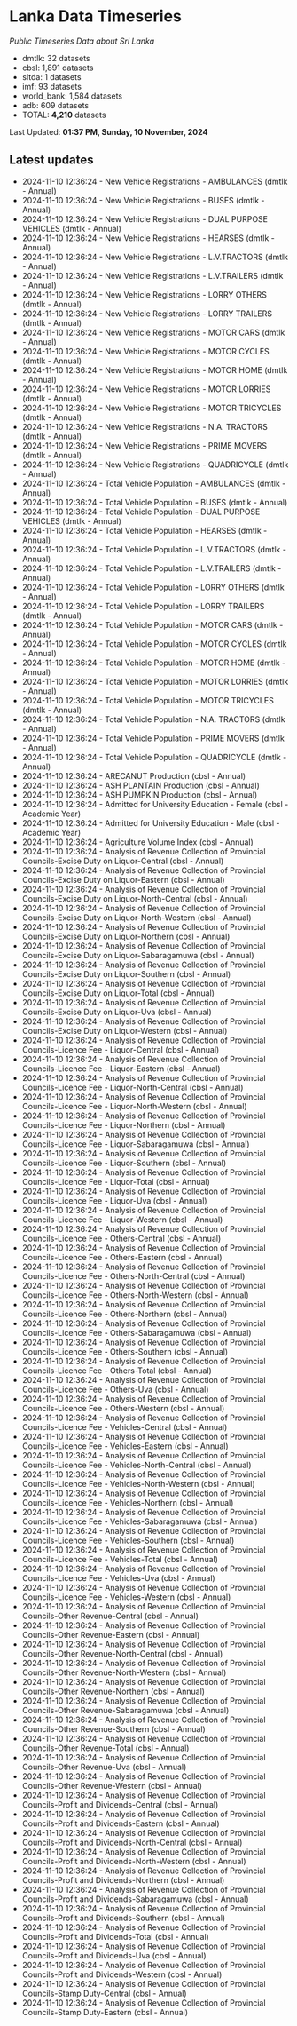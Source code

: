 # Lanka Data Timeseries
*Public Timeseries Data about Sri Lanka*

* dmtlk: 32 datasets
* cbsl: 1,891 datasets
* sltda: 1 datasets
* imf: 93 datasets
* world_bank: 1,584 datasets
* adb: 609 datasets
* TOTAL: **4,210** datasets

Last Updated: **01:37 PM, Sunday, 10 November, 2024**

## Latest updates

* 2024-11-10 12:36:24 - New Vehicle Registrations - AMBULANCES (dmtlk - Annual)
* 2024-11-10 12:36:24 - New Vehicle Registrations - BUSES (dmtlk - Annual)
* 2024-11-10 12:36:24 - New Vehicle Registrations - DUAL PURPOSE VEHICLES (dmtlk - Annual)
* 2024-11-10 12:36:24 - New Vehicle Registrations - HEARSES (dmtlk - Annual)
* 2024-11-10 12:36:24 - New Vehicle Registrations - L.V.TRACTORS (dmtlk - Annual)
* 2024-11-10 12:36:24 - New Vehicle Registrations - L.V.TRAILERS (dmtlk - Annual)
* 2024-11-10 12:36:24 - New Vehicle Registrations - LORRY OTHERS (dmtlk - Annual)
* 2024-11-10 12:36:24 - New Vehicle Registrations - LORRY TRAILERS (dmtlk - Annual)
* 2024-11-10 12:36:24 - New Vehicle Registrations - MOTOR CARS (dmtlk - Annual)
* 2024-11-10 12:36:24 - New Vehicle Registrations - MOTOR CYCLES (dmtlk - Annual)
* 2024-11-10 12:36:24 - New Vehicle Registrations - MOTOR HOME (dmtlk - Annual)
* 2024-11-10 12:36:24 - New Vehicle Registrations - MOTOR LORRIES (dmtlk - Annual)
* 2024-11-10 12:36:24 - New Vehicle Registrations - MOTOR TRICYCLES (dmtlk - Annual)
* 2024-11-10 12:36:24 - New Vehicle Registrations - N.A. TRACTORS (dmtlk - Annual)
* 2024-11-10 12:36:24 - New Vehicle Registrations - PRIME MOVERS (dmtlk - Annual)
* 2024-11-10 12:36:24 - New Vehicle Registrations - QUADRICYCLE (dmtlk - Annual)
* 2024-11-10 12:36:24 - Total Vehicle Population - AMBULANCES (dmtlk - Annual)
* 2024-11-10 12:36:24 - Total Vehicle Population - BUSES (dmtlk - Annual)
* 2024-11-10 12:36:24 - Total Vehicle Population - DUAL PURPOSE VEHICLES (dmtlk - Annual)
* 2024-11-10 12:36:24 - Total Vehicle Population - HEARSES (dmtlk - Annual)
* 2024-11-10 12:36:24 - Total Vehicle Population - L.V.TRACTORS (dmtlk - Annual)
* 2024-11-10 12:36:24 - Total Vehicle Population - L.V.TRAILERS (dmtlk - Annual)
* 2024-11-10 12:36:24 - Total Vehicle Population - LORRY OTHERS (dmtlk - Annual)
* 2024-11-10 12:36:24 - Total Vehicle Population - LORRY TRAILERS (dmtlk - Annual)
* 2024-11-10 12:36:24 - Total Vehicle Population - MOTOR CARS (dmtlk - Annual)
* 2024-11-10 12:36:24 - Total Vehicle Population - MOTOR CYCLES (dmtlk - Annual)
* 2024-11-10 12:36:24 - Total Vehicle Population - MOTOR HOME (dmtlk - Annual)
* 2024-11-10 12:36:24 - Total Vehicle Population - MOTOR LORRIES (dmtlk - Annual)
* 2024-11-10 12:36:24 - Total Vehicle Population - MOTOR TRICYCLES (dmtlk - Annual)
* 2024-11-10 12:36:24 - Total Vehicle Population - N.A. TRACTORS (dmtlk - Annual)
* 2024-11-10 12:36:24 - Total Vehicle Population - PRIME MOVERS (dmtlk - Annual)
* 2024-11-10 12:36:24 - Total Vehicle Population - QUADRICYCLE (dmtlk - Annual)
* 2024-11-10 12:36:24 - ARECANUT Production (cbsl - Annual)
* 2024-11-10 12:36:24 - ASH PLANTAIN Production (cbsl - Annual)
* 2024-11-10 12:36:24 - ASH PUMPKIN Production (cbsl - Annual)
* 2024-11-10 12:36:24 - Admitted for University Education - Female (cbsl - Academic Year)
* 2024-11-10 12:36:24 - Admitted for University Education - Male (cbsl - Academic Year)
* 2024-11-10 12:36:24 - Agriculture Volume Index (cbsl - Annual)
* 2024-11-10 12:36:24 - Analysis of Revenue Collection of Provincial Councils-Excise Duty on Liquor-Central (cbsl - Annual)
* 2024-11-10 12:36:24 - Analysis of Revenue Collection of Provincial Councils-Excise Duty on Liquor-Eastern (cbsl - Annual)
* 2024-11-10 12:36:24 - Analysis of Revenue Collection of Provincial Councils-Excise Duty on Liquor-North-Central (cbsl - Annual)
* 2024-11-10 12:36:24 - Analysis of Revenue Collection of Provincial Councils-Excise Duty on Liquor-North-Western (cbsl - Annual)
* 2024-11-10 12:36:24 - Analysis of Revenue Collection of Provincial Councils-Excise Duty on Liquor-Northern (cbsl - Annual)
* 2024-11-10 12:36:24 - Analysis of Revenue Collection of Provincial Councils-Excise Duty on Liquor-Sabaragamuwa (cbsl - Annual)
* 2024-11-10 12:36:24 - Analysis of Revenue Collection of Provincial Councils-Excise Duty on Liquor-Southern (cbsl - Annual)
* 2024-11-10 12:36:24 - Analysis of Revenue Collection of Provincial Councils-Excise Duty on Liquor-Total (cbsl - Annual)
* 2024-11-10 12:36:24 - Analysis of Revenue Collection of Provincial Councils-Excise Duty on Liquor-Uva (cbsl - Annual)
* 2024-11-10 12:36:24 - Analysis of Revenue Collection of Provincial Councils-Excise Duty on Liquor-Western (cbsl - Annual)
* 2024-11-10 12:36:24 - Analysis of Revenue Collection of Provincial Councils-Licence Fee - Liquor-Central (cbsl - Annual)
* 2024-11-10 12:36:24 - Analysis of Revenue Collection of Provincial Councils-Licence Fee - Liquor-Eastern (cbsl - Annual)
* 2024-11-10 12:36:24 - Analysis of Revenue Collection of Provincial Councils-Licence Fee - Liquor-North-Central (cbsl - Annual)
* 2024-11-10 12:36:24 - Analysis of Revenue Collection of Provincial Councils-Licence Fee - Liquor-North-Western (cbsl - Annual)
* 2024-11-10 12:36:24 - Analysis of Revenue Collection of Provincial Councils-Licence Fee - Liquor-Northern (cbsl - Annual)
* 2024-11-10 12:36:24 - Analysis of Revenue Collection of Provincial Councils-Licence Fee - Liquor-Sabaragamuwa (cbsl - Annual)
* 2024-11-10 12:36:24 - Analysis of Revenue Collection of Provincial Councils-Licence Fee - Liquor-Southern (cbsl - Annual)
* 2024-11-10 12:36:24 - Analysis of Revenue Collection of Provincial Councils-Licence Fee - Liquor-Total (cbsl - Annual)
* 2024-11-10 12:36:24 - Analysis of Revenue Collection of Provincial Councils-Licence Fee - Liquor-Uva (cbsl - Annual)
* 2024-11-10 12:36:24 - Analysis of Revenue Collection of Provincial Councils-Licence Fee - Liquor-Western (cbsl - Annual)
* 2024-11-10 12:36:24 - Analysis of Revenue Collection of Provincial Councils-Licence Fee - Others-Central (cbsl - Annual)
* 2024-11-10 12:36:24 - Analysis of Revenue Collection of Provincial Councils-Licence Fee - Others-Eastern (cbsl - Annual)
* 2024-11-10 12:36:24 - Analysis of Revenue Collection of Provincial Councils-Licence Fee - Others-North-Central (cbsl - Annual)
* 2024-11-10 12:36:24 - Analysis of Revenue Collection of Provincial Councils-Licence Fee - Others-North-Western (cbsl - Annual)
* 2024-11-10 12:36:24 - Analysis of Revenue Collection of Provincial Councils-Licence Fee - Others-Northern (cbsl - Annual)
* 2024-11-10 12:36:24 - Analysis of Revenue Collection of Provincial Councils-Licence Fee - Others-Sabaragamuwa (cbsl - Annual)
* 2024-11-10 12:36:24 - Analysis of Revenue Collection of Provincial Councils-Licence Fee - Others-Southern (cbsl - Annual)
* 2024-11-10 12:36:24 - Analysis of Revenue Collection of Provincial Councils-Licence Fee - Others-Total (cbsl - Annual)
* 2024-11-10 12:36:24 - Analysis of Revenue Collection of Provincial Councils-Licence Fee - Others-Uva (cbsl - Annual)
* 2024-11-10 12:36:24 - Analysis of Revenue Collection of Provincial Councils-Licence Fee - Others-Western (cbsl - Annual)
* 2024-11-10 12:36:24 - Analysis of Revenue Collection of Provincial Councils-Licence Fee - Vehicles-Central (cbsl - Annual)
* 2024-11-10 12:36:24 - Analysis of Revenue Collection of Provincial Councils-Licence Fee - Vehicles-Eastern (cbsl - Annual)
* 2024-11-10 12:36:24 - Analysis of Revenue Collection of Provincial Councils-Licence Fee - Vehicles-North-Central (cbsl - Annual)
* 2024-11-10 12:36:24 - Analysis of Revenue Collection of Provincial Councils-Licence Fee - Vehicles-North-Western (cbsl - Annual)
* 2024-11-10 12:36:24 - Analysis of Revenue Collection of Provincial Councils-Licence Fee - Vehicles-Northern (cbsl - Annual)
* 2024-11-10 12:36:24 - Analysis of Revenue Collection of Provincial Councils-Licence Fee - Vehicles-Sabaragamuwa (cbsl - Annual)
* 2024-11-10 12:36:24 - Analysis of Revenue Collection of Provincial Councils-Licence Fee - Vehicles-Southern (cbsl - Annual)
* 2024-11-10 12:36:24 - Analysis of Revenue Collection of Provincial Councils-Licence Fee - Vehicles-Total (cbsl - Annual)
* 2024-11-10 12:36:24 - Analysis of Revenue Collection of Provincial Councils-Licence Fee - Vehicles-Uva (cbsl - Annual)
* 2024-11-10 12:36:24 - Analysis of Revenue Collection of Provincial Councils-Licence Fee - Vehicles-Western (cbsl - Annual)
* 2024-11-10 12:36:24 - Analysis of Revenue Collection of Provincial Councils-Other Revenue-Central (cbsl - Annual)
* 2024-11-10 12:36:24 - Analysis of Revenue Collection of Provincial Councils-Other Revenue-Eastern (cbsl - Annual)
* 2024-11-10 12:36:24 - Analysis of Revenue Collection of Provincial Councils-Other Revenue-North-Central (cbsl - Annual)
* 2024-11-10 12:36:24 - Analysis of Revenue Collection of Provincial Councils-Other Revenue-North-Western (cbsl - Annual)
* 2024-11-10 12:36:24 - Analysis of Revenue Collection of Provincial Councils-Other Revenue-Northern (cbsl - Annual)
* 2024-11-10 12:36:24 - Analysis of Revenue Collection of Provincial Councils-Other Revenue-Sabaragamuwa (cbsl - Annual)
* 2024-11-10 12:36:24 - Analysis of Revenue Collection of Provincial Councils-Other Revenue-Southern (cbsl - Annual)
* 2024-11-10 12:36:24 - Analysis of Revenue Collection of Provincial Councils-Other Revenue-Total (cbsl - Annual)
* 2024-11-10 12:36:24 - Analysis of Revenue Collection of Provincial Councils-Other Revenue-Uva (cbsl - Annual)
* 2024-11-10 12:36:24 - Analysis of Revenue Collection of Provincial Councils-Other Revenue-Western (cbsl - Annual)
* 2024-11-10 12:36:24 - Analysis of Revenue Collection of Provincial Councils-Profit and Dividends-Central (cbsl - Annual)
* 2024-11-10 12:36:24 - Analysis of Revenue Collection of Provincial Councils-Profit and Dividends-Eastern (cbsl - Annual)
* 2024-11-10 12:36:24 - Analysis of Revenue Collection of Provincial Councils-Profit and Dividends-North-Central (cbsl - Annual)
* 2024-11-10 12:36:24 - Analysis of Revenue Collection of Provincial Councils-Profit and Dividends-North-Western (cbsl - Annual)
* 2024-11-10 12:36:24 - Analysis of Revenue Collection of Provincial Councils-Profit and Dividends-Northern (cbsl - Annual)
* 2024-11-10 12:36:24 - Analysis of Revenue Collection of Provincial Councils-Profit and Dividends-Sabaragamuwa (cbsl - Annual)
* 2024-11-10 12:36:24 - Analysis of Revenue Collection of Provincial Councils-Profit and Dividends-Southern (cbsl - Annual)
* 2024-11-10 12:36:24 - Analysis of Revenue Collection of Provincial Councils-Profit and Dividends-Total (cbsl - Annual)
* 2024-11-10 12:36:24 - Analysis of Revenue Collection of Provincial Councils-Profit and Dividends-Uva (cbsl - Annual)
* 2024-11-10 12:36:24 - Analysis of Revenue Collection of Provincial Councils-Profit and Dividends-Western (cbsl - Annual)
* 2024-11-10 12:36:24 - Analysis of Revenue Collection of Provincial Councils-Stamp Duty-Central (cbsl - Annual)
* 2024-11-10 12:36:24 - Analysis of Revenue Collection of Provincial Councils-Stamp Duty-Eastern (cbsl - Annual)